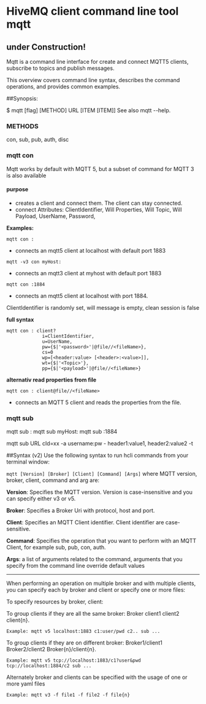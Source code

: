 # HiveMQ client command line tool **mqtt**

## under Construction! ##

Mqtt is a command line interface for create and connect MQTT5 clients, subscribe to topics and publish messages.

This overview covers command line syntax, describes the command operations, and provides common examples.

##Synopsis:

$ mqtt [flag] [METHOD] URL [ITEM [ITEM]]
See also mqtt --help.

### METHODS
con, sub, pub, auth, disc

### mqtt con
Mqtt works by default with MQTT 5, but a subset of command for MQTT 3  is also available

#### purpose
- creates a client and connect them. The client can stay connected.
- connect Attributes: ClientIdentifier, Will Properties, Will Topic, Will Payload, UserName, Password, 

**Examples:**


`mqtt con : `

- connects an mqtt5 client at localhost with default port 1883

`mqtt -v3 con myHost:`
- connects an mqtt3 client at myhost with default port 1883


`mqtt con :1884 `
- connects an mqtt5 client at localhost with port 1884. 

ClientIdentifier is randomly set, will message is empty, clean session is false


**full syntax**

```
mqtt con : client?
             i=ClientIdentifier, 
             u=UserName, 
             pw={$|'<password>'|@file//<fileName>},
             cs=0
             wp=[<header:value> [<header>:<value>]],
             wt={$|'<Topic>'},
             pp={$|'<payload>'|@file//<fileName>}
```

**alternativ read properties from file**
    
```
mqtt con : client@file//<fileName>
```
- connects an MQTT 5 client and reads the properties from the file.


### mqtt sub
mqtt sub :
mqtt sub myHost:
mqtt sub :1884 

mqtt sub URL cId=xx -a username:pw  - header1:value1, header2:value2 -t  


##Syntax (v2)
Use the following syntax to run hcli commands from your terminal window:

`mqtt [Version] [Broker] [Client] [Command] [Args]`
where MQTT version, broker, client, command and arg are:

**Version**: Specifies the MQTT version. Version is case-insensitive and you can specify either v3 or v5.

**Broker**: Specifies a Broker Uri with protocol, host and port.

**Client**: Specifies an MQTT Client identifier. Client identifier are case-sensitive. 

**Command**: Specifies the operation that you want to perform  with an MQTT Client, for example sub, pub, con, auth.

**Args**: a list of arguments related to the command, arguments that you specify from the command line override default values

---
When performing an operation on multiple broker and with multiple clients, you can specify each by broker and client 
or specify one or more files:

To specify resources by broker, client:

To group clients if they are all the same broker: Broker client1 client2 client{n}.

`Example: mqtt v5 localhost:1883 c1:user/pwd c2.. sub ...`
 
To group clients if they are on different broker: Broker1/client1 Broker2/client2 Broker{n}/client{n}.
 
`Example: mqtt v5 tcp://localhost:1883/c1?user&pwd tcp://localhost:1884/c2 sub ...`

Alternately broker and clients can be specified with the usage of one or more yaml files

`Example: mqtt v3 -f file1 -f file2 -f file{n}`
